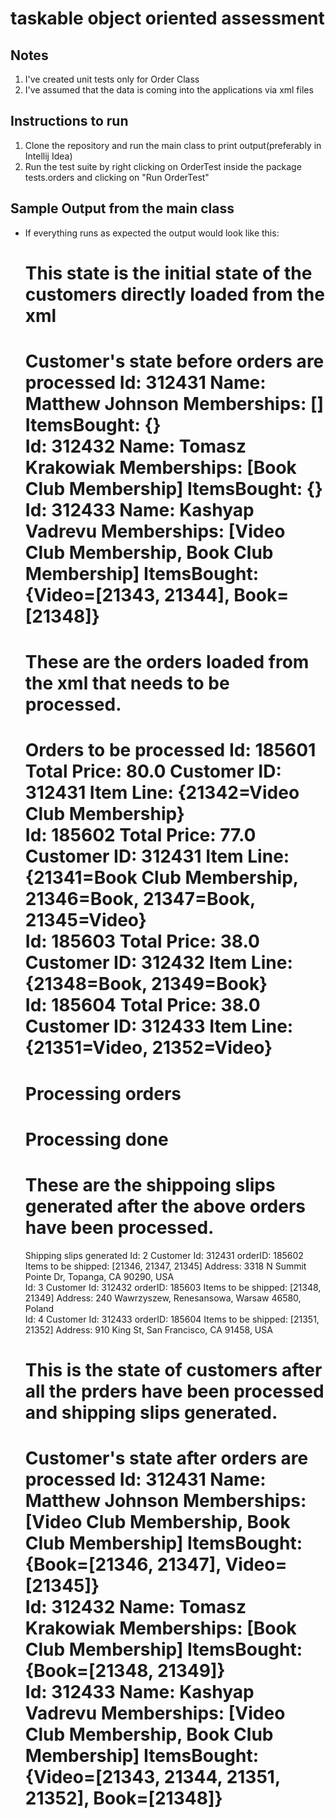 # taskable object oriented assessment

## Notes

1. I've created unit tests only for Order Class
2. I've assumed that the data is coming into the applications via xml files

## Instructions to run

1. Clone the repository and run the main class to print output(preferably in Intellij Idea)
2. Run the test suite by right clicking on OrderTest inside the package tests.orders and clicking on "Run OrderTest"

## Sample Output from the main class

* If everything runs as expected the output would look like this:

    
    # This state is the initial state of the customers directly loaded from the xml
    Customer's state before orders are processed
    Id: 312431       Name: Matthew Johnson       Memberships: []       ItemsBought: {}       
    Id: 312432       Name: Tomasz Krakowiak       Memberships: [Book Club Membership]       ItemsBought: {}       
    Id: 312433       Name: Kashyap Vadrevu       Memberships: [Video Club Membership, Book Club Membership]       ItemsBought: {Video=[21343, 21344], Book=[21348]}       
    ==================================================
    # These are the orders loaded from the xml that needs to be processed.
    Orders to be processed
    Id: 185601       Total Price: 80.0       Customer ID: 312431       Item Line: {21342=Video Club Membership}       
    Id: 185602       Total Price: 77.0       Customer ID: 312431       Item Line: {21341=Book Club Membership, 21346=Book, 21347=Book, 21345=Video}       
    Id: 185603       Total Price: 38.0       Customer ID: 312432       Item Line: {21348=Book, 21349=Book}       
    Id: 185604       Total Price: 38.0       Customer ID: 312433       Item Line: {21351=Video, 21352=Video}       
    ==================================================
    Processing orders
    ==================================================
    Processing done
    ==================================================
    # These are the shippoing slips generated after the above orders have been processed.
    Shipping slips generated
    Id: 2       Customer Id: 312431       orderID: 185602       Items to be shipped: [21346, 21347, 21345]       Address: 3318 N Summit Pointe Dr, Topanga, CA 90290, USA       
    Id: 3       Customer Id: 312432       orderID: 185603       Items to be shipped: [21348, 21349]       Address: 240 Wawrzyszew, Renesansowa, Warsaw 46580, Poland       
    Id: 4       Customer Id: 312433       orderID: 185604       Items to be shipped: [21351, 21352]       Address: 910 King St, San Francisco, CA 91458, USA
    # This is the state of customers after all the prders have been processed and shipping slips generated.
    Customer's state after orders are processed
    Id: 312431       Name: Matthew Johnson       Memberships: [Video Club Membership, Book Club Membership]       ItemsBought: {Book=[21346, 21347], Video=[21345]}       
    Id: 312432       Name: Tomasz Krakowiak       Memberships: [Book Club Membership]       ItemsBought: {Book=[21348, 21349]}       
    Id: 312433       Name: Kashyap Vadrevu       Memberships: [Video Club Membership, Book Club Membership]       ItemsBought: {Video=[21343, 21344, 21351, 21352], Book=[21348]}
    ==================================================